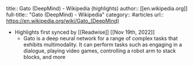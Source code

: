 title:: Gato (DeepMind) - Wikipedia (highlights)
author:: [[en.wikipedia.org]]
full-title:: "Gato (DeepMind) - Wikipedia"
category:: #articles
url:: https://en.wikipedia.org/wiki/Gato_(DeepMind)

- Highlights first synced by [[Readwise]] [[Nov 19th, 2022]]
	- Gato is a deep neural network for a range of complex tasks that exhibits multimodality. It can perform tasks such as engaging in a dialogue, playing video games, controlling a robot arm to stack blocks, and more